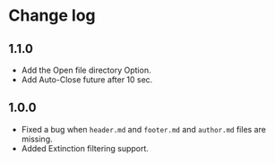 # Change log

## 1.1.0

- Add the Open file directory Option.
- Add Auto-Close future after 10 sec.

## 1.0.0


  - Fixed a bug when `header.md` and `footer.md` and `author.md` files are missing.
  - Added Extinction filtering support.
